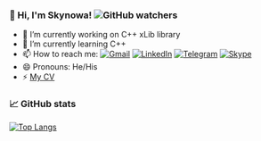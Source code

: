 ### 👋 Hi, I'm Skynowa! ![GitHub watchers](https://img.shields.io/github/watchers/skynowa/MyCV)

- 🔭 I’m currently working on C++ xLib library
- 🌱 I’m currently learning C++
- 📫 How to reach me: [![Gmail](https://img.shields.io/badge/Gmail-Profile-informational?style=flat&logo=gmail&logoColor=white&color=1CA2F1)](mailto:skynowa@gmail.com) [![LinkedIn](https://img.shields.io/badge/LinkedIn-Profile-informational?style=flat&logo=linkedin&logoColor=white&color=1CA2F1)](https://www.linkedin.com/in/sergei-shapka-82189a53/) [![Telegram](https://img.shields.io/badge/Telegram-Profile-informational?style=flat&logo=telegram&logoColor=white&color=1CA2F1)](https://t.me/skynowa) [![Skype](https://img.shields.io/badge/Skype-Profile-informational?style=flat&logo=skype&logoColor=white&color=1CA2F1)](https://join.skype.com/invite/j3tzBJa5ketN)
- 😄 Pronouns: He/His
- ⚡ [My CV](https://github.com/skynowa/MyCV/wiki)

<!-- - 🤔 I’m looking for help with ... -->
<!-- - 👯 I’m looking to collaborate on ... -->
<!-- - ⚡ Fun fact: ... -->

### 📈 GitHub stats

[![Top Langs](https://github-readme-stats.vercel.app/api/top-langs/?username=skynowa&layout=compact&show_icons=true&theme=radical)](https://github.com/anuraghazra/github-readme-stats)
